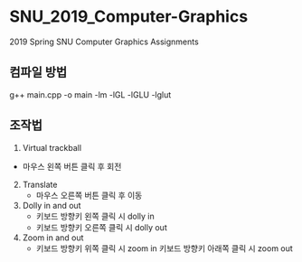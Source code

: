 # SNU_2019_Computer-Graphics
2019 Spring SNU Computer Graphics Assignments



## 컴파일 방법
 g++ main.cpp -o main -lm -lGL -lGLU -lglut 



## 조작법 

1.  Virtual trackball 
   * 마우스 왼쪽 버튼 클릭 후 회전 
2. Translate 
   * 마우스 오른쪽 버튼 클릭 후 이동 
3. Dolly in and out 
   - 키보드  방향키 왼쪽 클릭 시 dolly in 
   - 키보드  방향키 오른쪽 클릭 시 dolly out 
4. Zoom in and out
   * 키보드 방향키 위쪽 클릭 시 zoom in 키보드 방향키 아래쪽 클릭 시 zoom out 